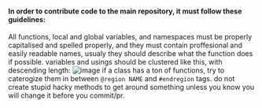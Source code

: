 #### In order to contribute code to the main repository, it must follow these guidelines:
All functions, local and global variables, and namespaces must be properly capitalised and spelled properly, and they must contain proffesional and easily readable names, usualy they should describe what the function does if possible.
variables and usings should be clustered like this, with descending length:
![image](https://user-images.githubusercontent.com/76945439/167557913-1df4379a-0abc-4628-9e61-2a720ec292bf.png)
if a class has a ton of functions, try to caterogize them in between ``@region NAME`` and ``#endregion`` tags.
do not create stupid hacky methods to get around something unless you know you will change it before you commit/pr.
